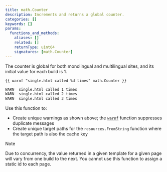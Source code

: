 ```yaml
---
title: math.Counter
description: Increments and returns a global counter.
categories: []
keywords: []
params:
  functions_and_methods:
    aliases: []
    related: []
    returnType: uint64
    signatures: [math.Counter]
---
```


The counter is global for both monolingual and multilingual sites, and its initial value for each build is&nbsp;1.

```go-html-template
{{ warnf "single.html called %d times" math.Counter }}
```

```sh
WARN  single.html called 1 times
WARN  single.html called 2 times
WARN  single.html called 3 times
```

Use this function to:

- Create unique warnings as shown above; the [`warnf`] function suppresses duplicate messages
- Create unique target paths for the `resources.FromString` function where the target path is also the cache key

> [!note]
> Due to concurrency, the value returned in a given template for a given page will vary from one build to the next. You cannot use this function to assign a static id to each page.

[`warnf`]: /functions/fmt/warnf/
